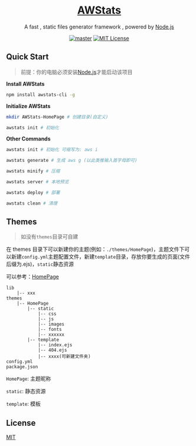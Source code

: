 <h1 align="center"><a href="https://github.com/lete114/hexo-theme-MengD" target="_blank">AWStats</a></h1>
<p align="center"> A fast , static files generator framework , powered by <a href="https://nodejs.org" title="https://nodejs.org">Node.js</a></p>

<p align="center">
    <a href="https://github.com/lete114/AWStats-cli/releases/"><img src="https://img.shields.io/github/package-json/v/lete114/AWStats-cli/master?color=%23e58a8a&label=master" alt="master"></a>
    <a href="https://github.com/lete114/AWStats-cli/blob/master/LICENSE"><img src="https://img.shields.io/github/license/lete114/AWStats-cli?color=FF5531" alt="MIT License"></a>
</p>

## Quick Start

> 前提：你的电脑必须安装[Node.js](https://nodejs.org/)才能启动该项目

**Install AWStats**

```bash
npm install awstats-cli -g
```

**Initialize AWStats**

```bash
mkdir AWStats-HomePage # 创建目录(自定义)

awstats init # 初始化
```

**Other Commands**

```bash
awstats init # 初始化 可缩写为: aws i

awstats generate # 生成 aws g (以此类推输入首字母即可)

awstats minify # 压缩

awstats server # 本地预览

awstats deploy # 部署

awstats clean # 清理
```

## Themes

> 如没有`themes`目录可自建

在 themes 目录下可以新建你的主题(例如：`./themes/HomePage`)，主题文件下可以新建`config.yml`主题配置文件，新建`template`目录，存放你要生成的页面(文件后缀为.ejs)，`static`静态资源

可以参考：[HomePage](https://github.com/lete114/AWStats-theme-HomePage)

```
lib
    |-- xxx
themes
    |-- HomePage
        |-- static
            |-- css
            |-- js
            |-- images
            |-- fonts
            |-- xxxxxx
        |-- template
            |-- index.ejs
            |-- 404.ejs
            |-- xxxx(可新建文件夹)
config.yml
package.json
```

`HomePage`: 主题昵称

`static`: 静态资源

`template`: 模板

## License

[MIT](LICENSE)
